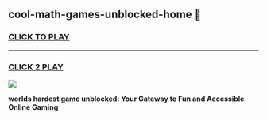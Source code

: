 
## cool-math-games-unblocked-home 👋
<h3>
<a href="https://premium.freeplayer.one?title=cool-math-games-unblocked-home&ref=14F">CLICK TO PLAY</a></h3>
<hr>

<h3>
<a href="https://premium.freeplayer.one?title=cool-math-games-unblocked-home&ref=14F">CLICK 2 PLAY</a>
  
</h3>

<a href="https://premium.freeplayer.one?title=cool-math-games-unblocked-home&ref=12F/"><img src="https://clearcache.store/games.png"></a>


**worlds hardest game unblocked: Your Gateway to Fun and Accessible Online Gaming**

